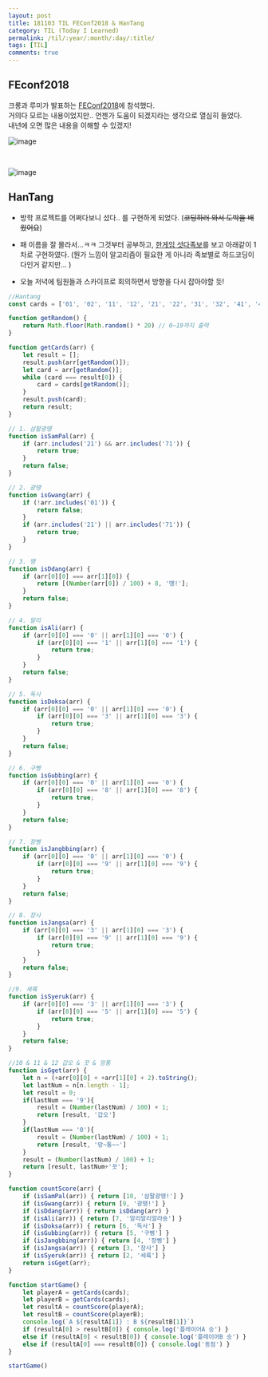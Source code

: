 ```yaml
---
layout: post
title: 181103 TIL FEConf2018 & HanTang
category: TIL (Today I Learned)
permalink: /til/:year/:month/:day/:title/
tags: [TIL]
comments: true
---
```


## FEconf2018
크롱과 루미가 발표하는 [FEConf2018](https://2018.feconf.kr/)에 참석했다. <br>
거의다 모르는 내용이었지만.. 언젠가 도움이 되겠지라는 생각으로 열심히 들었다. <br> 
내년에 오면 많은 내용을 이해할 수 있겠지! 

![image](https://user-images.githubusercontent.com/40848630/47974027-dd9fb300-e0ea-11e8-86f8-93218a7a1e81.png)

<br>

![image](https://user-images.githubusercontent.com/40848630/47974009-c19c1180-e0ea-11e8-85ec-8bfca9018abd.png)


## HanTang
- 방학 프로젝트를 어쩌다보니 섰다.. 를 구현하게 되었다. (~~코딩하러 와서 도박을 배웠어요~~)

- 패 이름을 잘 몰라서...ㅋㅋ 그것부터 공부하고, [한게임 섯다족보](http://gostop.hangame.com/gameGuide/gssudda/guide_gssudda01_03.html)를 보고 아래같이 1차로 구현하였다. (뭔가 느낌이 알고리즘이 필요한 게 아니라 족보별로 하드코딩이 다인거 같지만... )

- 오늘 저녁에 팀원들과 스카이프로 회의하면서 방향을 다시 잡아야할 듯!

```javascript
//Hantang
const cards = ['01', '02', '11', '12', '21', '22', '31', '32', '41', '42', '51', '52', '61', '62', '71', '72', '81', '82', '91', '92'];

function getRandom() {
    return Math.floor(Math.random() * 20) // 0~19까지 출력
}

function getCards(arr) {
    let result = [];
    result.push(arr[getRandom()]);
    let card = arr[getRandom()];
    while (card === result[0]) {
        card = cards[getRandom()];
    }
    result.push(card);
    return result;
}

// 1. 삼팔광땡
function isSamPal(arr) {
    if (arr.includes('21') && arr.includes('71')) {
        return true;
    }
    return false;
}

// 2. 광땡
function isGwang(arr) {
    if (!arr.includes('01')) {
        return false;
    }
    if (arr.includes('21') || arr.includes('71')) {
        return true;
    }
}

// 3. 땡
function isDdang(arr) {
    if (arr[0][0] === arr[1][0]) {
        return [(Number(arr[0]) / 100) + 8, '땡!'];
    }
    return false;
}

// 4. 알리
function isAli(arr) {
    if (arr[0][0] === '0' || arr[1][0] === '0') {
        if (arr[0][0] === '1' || arr[1][0] === '1') {
            return true;
        }
    }
    return false;
}

// 5. 독사
function isDoksa(arr) {
    if (arr[0][0] === '0' || arr[1][0] === '0') {
        if (arr[0][0] === '3' || arr[1][0] === '3') {
            return true;
        }
    }
    return false;
}

// 6. 구삥
function isGubbing(arr) {
    if (arr[0][0] === '0' || arr[1][0] === '0') {
        if (arr[0][0] === '8' || arr[1][0] === '8') {
            return true;
        }
    }
    return false;
}

// 7. 장삥
function isJangbbing(arr) {
    if (arr[0][0] === '0' || arr[1][0] === '0') {
        if (arr[0][0] === '9' || arr[1][0] === '9') {
            return true;
        }
    }
    return false;
}

// 8. 장사
function isJangsa(arr) {
    if (arr[0][0] === '3' || arr[1][0] === '3') {
        if (arr[0][0] === '9' || arr[1][0] === '9') {
            return true;
        }
    }
    return false;
}

//9. 세륙
function isSyeruk(arr) {
    if (arr[0][0] === '3' || arr[1][0] === '3') {
        if (arr[0][0] === '5' || arr[1][0] === '5') {
            return true;
        }
    }
    return false;
}

//10 & 11 & 12 갑오 & 끗 & 망통 
function isGget(arr) {
    let n = (+arr[0][0] + +arr[1][0] + 2).toString();
    let lastNum = n[n.length - 1];
    let result = 0;
    if(lastNum === '9'){
        result = (Number(lastNum) / 100) + 1;
        return [result, '갑오']
    }
    if(lastNum === '0'){
        result = (Number(lastNum) / 100) + 1;
        return [result, '망~통~~']
    }
    result = (Number(lastNum) / 100) + 1;
    return [result, lastNum+'끗'];
}

function countScore(arr) {
    if (isSamPal(arr)) { return [10, '삼팔광땡!'] }
    if (isGwang(arr)) { return [9, '광땡!'] }
    if (isDdang(arr)) { return isDdang(arr) }
    if (isAli(arr)) { return [7, '알리알리알라숑'] }
    if (isDoksa(arr)) { return [6, '독사'] }
    if (isGubbing(arr)) { return [5, '구삥'] }
    if (isJangbbing(arr)) { return [4, '장삥'] }
    if (isJangsa(arr)) { return [3, '장사'] }
    if (isSyeruk(arr)) { return [2, '세륙'] }
    return isGget(arr);
}

function startGame() {
    let playerA = getCards(cards);
    let playerB = getCards(cards);
    let resultA = countScore(playerA);
    let resultB = countScore(playerB);
    console.log(`A ${resultA[1]} : B ${resultB[1]}`)
    if (resultA[0] > resultB[0]) { console.log('플레이어A 승') }
    else if (resultA[0] < resultB[0]) { console.log('플레이어B 승') }
    else if (resultA[0] === resultB[0]) { console.log('동점') }
}

startGame()
```
